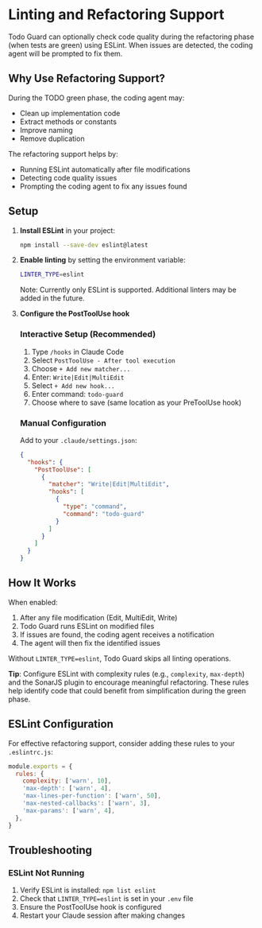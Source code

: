 # Linting and Refactoring Support

Todo Guard can optionally check code quality during the refactoring phase (when tests are green) using ESLint.
When issues are detected, the coding agent will be prompted to fix them.

## Why Use Refactoring Support?

During the TODO green phase, the coding agent may:

- Clean up implementation code
- Extract methods or constants
- Improve naming
- Remove duplication

The refactoring support helps by:

- Running ESLint automatically after file modifications
- Detecting code quality issues
- Prompting the coding agent to fix any issues found

## Setup

1. **Install ESLint** in your project:

   ```bash
   npm install --save-dev eslint@latest
   ```

2. **Enable linting** by setting the environment variable:

   ```bash
   LINTER_TYPE=eslint
   ```

   Note: Currently only ESLint is supported. Additional linters may be added in the future.

3. **Configure the PostToolUse hook**

   ### Interactive Setup (Recommended)
   1. Type `/hooks` in Claude Code
   2. Select `PostToolUse - After tool execution`
   3. Choose `+ Add new matcher...`
   4. Enter: `Write|Edit|MultiEdit`
   5. Select `+ Add new hook...`
   6. Enter command: `todo-guard`
   7. Choose where to save (same location as your PreToolUse hook)

   ### Manual Configuration

   Add to your `.claude/settings.json`:

   ```json
   {
     "hooks": {
       "PostToolUse": [
         {
           "matcher": "Write|Edit|MultiEdit",
           "hooks": [
             {
               "type": "command",
               "command": "todo-guard"
             }
           ]
         }
       ]
     }
   }
   ```

## How It Works

When enabled:

1. After any file modification (Edit, MultiEdit, Write)
2. Todo Guard runs ESLint on modified files
3. If issues are found, the coding agent receives a notification
4. The agent will then fix the identified issues

Without `LINTER_TYPE=eslint`, Todo Guard skips all linting operations.

**Tip**: Configure ESLint with complexity rules (e.g., `complexity`, `max-depth`) and the SonarJS plugin to encourage meaningful refactoring.
These rules help identify code that could benefit from simplification during the green phase.

## ESLint Configuration

For effective refactoring support, consider adding these rules to your `.eslintrc.js`:

```javascript
module.exports = {
  rules: {
    complexity: ['warn', 10],
    'max-depth': ['warn', 4],
    'max-lines-per-function': ['warn', 50],
    'max-nested-callbacks': ['warn', 3],
    'max-params': ['warn', 4],
  },
}
```

## Troubleshooting

### ESLint Not Running

1. Verify ESLint is installed: `npm list eslint`
2. Check that `LINTER_TYPE=eslint` is set in your `.env` file
3. Ensure the PostToolUse hook is configured
4. Restart your Claude session after making changes
